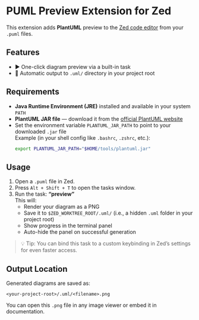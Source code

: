 # PUML Preview Extension for Zed

This extension adds **PlantUML** preview to the [Zed code editor](https://zed.dev) from your `.puml` files.

## Features

- ▶️ One-click diagram preview via a built-in task
- 📁 Automatic output to `.uml/` directory in your project root

## Requirements

- **Java Runtime Environment (JRE)** installed and available in your system `PATH`
- **PlantUML JAR file** — download it from the [official PlantUML website](https://plantuml.com/download)
- Set the environment variable `PLANTUML_JAR_PATH` to point to your downloaded `.jar` file  
  Example (in your shell config like `.bashrc`, `.zshrc`, etc.):
  ```sh
  export PLANTUML_JAR_PATH="$HOME/tools/plantuml.jar"
  ```

## Usage

1. Open a `.puml` file in Zed.
2. Press `Alt + Shift + T` to open the tasks window.
3. Run the task: **“preview”**  
   This will:
   - Render your diagram as a PNG
   - Save it to `$ZED_WORKTREE_ROOT/.uml/` (i.e., a hidden `.uml` folder in your project root)
   - Show progress in the terminal panel
   - Auto-hide the panel on successful generation

> 💡 Tip: You can bind this task to a custom keybinding in Zed’s settings for even faster access.

## Output Location

Generated diagrams are saved as:
```
<your-project-root>/.uml/<filename>.png
```

You can open this `.png` file in any image viewer or embed it in documentation.
